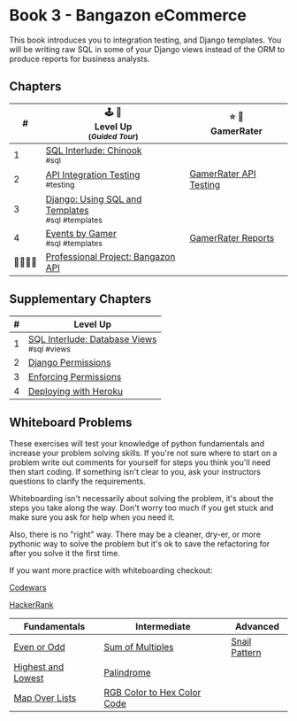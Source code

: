 # Book 3 - Bangazon eCommerce

This book introduces you to integration testing, and  Django templates. You will be writing raw SQL in some of your Django views instead of the ORM to produce reports for business analysts.

## Chapters

| # | 🕹 🎲 <br/> Level Up <br/><sub>(_Guided Tour_)</sub> | ⭐️ 🎯 <br/> GamerRater <br/> |
|--|--|--|
| 1 | [SQL Interlude: Chinook](./chapters/CHINOOK.md) <br/> <sub style="font-size:0.85rem;">#sql</sub> |  |
| 2 | [API Integration Testing](./chapters/TESTING.md) <br/> <sub style="font-size:0.85rem;">#testing</sub> | [GamerRater API Testing](./chapters/GR_TESTS.md) |  |
| 3 | [Django: Using SQL and Templates](./chapters/DJANGO_TEMPLATES.md) <br/> <sub style="font-size:0.85rem;">#sql #templates</sub> |  |  |
| 4 | [Events by Gamer](./chapters/LU_EVENTS_BY_GAMER.md) <br/> <sub style="font-size:0.85rem;">#sql #templates</sub> | [GamerRater Reports](./chapters/GR_REPORTS.md) |  |
| 👨‍👩‍👧‍👧 | [Professional Project: Bangazon API](./chapters/BANG_SETUP.md) |  |

## Supplementary Chapters

| # | Level Up |
|--|--|
| 1 | [SQL Interlude: Database Views](./chapters/DB_VIEWS.md) <br/> <sub style="font-size:0.85rem;">#sql #views</sub>
| 2 | [Django Permissions](./chapters/DJANGO_PERMISSIONS.md)
| 3 | [Enforcing Permissions](./chapters/DJANGO_ENFORCING_PERMISSIONS.md)
| 4 | [Deploying with Heroku](./chapters/HEROKU_DEPLOYMENT.md)

## Whiteboard Problems
These exercises will test your knowledge of python fundamentals and increase your problem solving skills. If you're not sure where to start on a problem
write out comments for yourself for steps you think you'll need then start coding. If something isn't clear to you, ask your instructors questions to clarify the requirements. 

Whiteboarding isn't necessarily about solving the problem, it's about the steps you take along the way. Don't worry too much if you get stuck and make sure you ask for help when you need it. 

Also, there is no "right" way. There may be a cleaner, dry-er, or more pythonic way to solve the problem but it's ok to save the refactoring for after you solve it the first time.

If you want more practice with whiteboarding checkout:

[Codewars](https://www.codewars.com/)

[HackerRank](https://www.hackerrank.com/)


| Fundamentals | Intermediate | Advanced |
|--|--|--|
[Even or Odd](./whiteboarding/problems/even_or_odd.md)  | [Sum of Multiples](./whiteboarding/problems/add_multiples_of_3_5.md) | [Snail Pattern](./whiteboarding/problems/snail_pattern.md)
[Highest and Lowest](./whiteboarding/problems/highest_and_lowest.md) | [Palindrome](./whiteboarding/problems/palindrome.md)
[Map Over Lists](./whiteboarding/problems/map_over_list.md) | [RGB Color to Hex Color Code](./whiteboarding/problems/rgb_to_hex.md)
